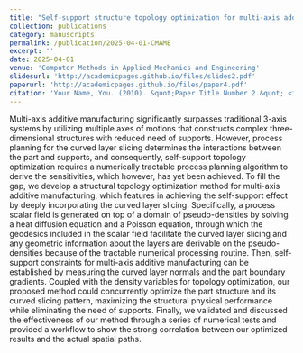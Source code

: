 ```yaml
---
title: "Self-support structure topology optimization for multi-axis additive manufacturing incorporated with curved layer slicing"
collection: publications
category: manuscripts
permalink: /publication/2025-04-01-CMAME
excerpt: ''
date: 2025-04-01
venue: 'Computer Methods in Applied Mechanics and Engineering'
slidesurl: 'http://academicpages.github.io/files/slides2.pdf'
paperurl: 'http://academicpages.github.io/files/paper4.pdf'
citation: 'Your Name, You. (2010). &quot;Paper Title Number 2.&quot; <i>Journal 1</i>. 1(2).'
---
```


Multi-axis additive manufacturing significantly surpasses traditional 3-axis systems by utilizing multiple axes of motions that constructs complex three-dimensional structures with reduced need of supports. However, process planning for the curved layer slicing determines the interactions between the part and supports, and consequently, self-support topology optimization requires a numerically tractable process planning algorithm to derive the sensitivities, which however, has yet been achieved. To fill the gap, we develop a structural topology optimization method for multi-axis additive manufacturing, which features in achieving the self-support effect by deeply incorporating the curved layer slicing. Specifically, a process scalar field is generated on top of a domain of pseudo-densities by solving a heat diffusion equation and a Poisson equation, through which the geodesics included in the scalar field facilitate the curved layer slicing and any geometric information about the layers are derivable on the pseudo-densities because of the tractable numerical processing routine. Then, self-support constraints for multi-axis additive manufacturing can be established by measuring the curved layer normals and the part boundary gradients. Coupled with the density variables for topology optimization, our proposed method could concurrently optimize the part structure and its curved slicing pattern, maximizing the structural physical performance while eliminating the need of supports. Finally, we validated and discussed the effectiveness of our method through a series of numerical tests and provided a workflow to show the strong correlation between our optimized results and the actual spatial paths.